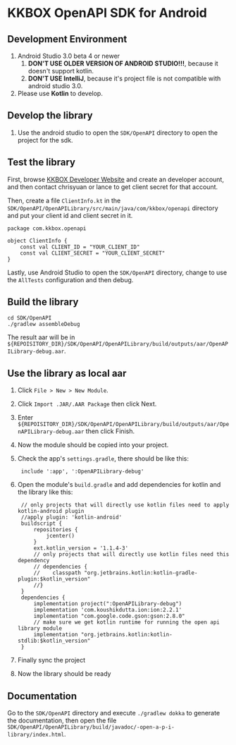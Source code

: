 # KKBOX OpenAPI SDK for Android

## Development Environment
1. Android Studio 3.0 beta 4 or newer
   1. __DON'T USE OLDER VERSION OF ANDROID STUDIO!!!__, because it doesn't support kotlin.
   1. __DON'T USE IntelliJ__, because it's project file is not compatible with android studio 3.0.
1. Please use __Kotlin__ to develop.

## Develop the library
1. Use the android studio to open the `SDK/OpenAPI` directory to open the project for the sdk.

## Test the library
First, browse [KKBOX Developer Website](https://kkbox.gelato.io/) and create an developer account, and then contact chrisyuan or lance to get client secret for that account.

Then, create a file `ClientInfo.kt` in the `SDK/OpenAPI/OpenAPILibrary/src/main/java/com/kkbox/openapi` directory and put your client id and client secret in it.

    package com.kkbox.openapi
    
    object ClientInfo {
        const val CLIENT_ID = "YOUR_CLIENT_ID"
        const val CLIENT_SECRET = "YOUR_CLIENT_SECRET"
    }

Lastly, use Android Studio to open the `SDK/OpenAPI` directory, change to use the `AllTests` configuration and then debug.

## Build the library

    cd SDK/OpenAPI
    ./gradlew assembleDebug

The result aar will be in `${REPOISITORY_DIR}/SDK/OpenAPI/OpenAPILibrary/build/outputs/aar/OpenAPILibrary-debug.aar`.

## Use the library as local aar
1. Click `File > New > New Module`.
1. Click `Import .JAR/.AAR Package` then click Next.
1. Enter `${REPOISITORY_DIR}/SDK/OpenAPI/OpenAPILibrary/build/outputs/aar/OpenAPILibrary-debug.aar` then click Finish.
1. Now the module should be copied into your project.
1. Check the app's `settings.gradle`, there should be like this:

        include ':app', ':OpenAPILibrary-debug'

1. Open the module's `build.gradle` and add dependencies for kotlin and the library like this:

        // only projects that will directly use kotlin files need to apply kotlin-android plugin
        //apply plugin: 'kotlin-android'
        buildscript {
            repositories {
                jcenter()
            }
            ext.kotlin_version = '1.1.4-3'
            // only projects that will directly use kotlin files need this dependency
            // dependencies {
            //    classpath "org.jetbrains.kotlin:kotlin-gradle-plugin:$kotlin_version"
            //}
        }
        dependencies {
            implementation project(":OpenAPILibrary-debug")
            implementation 'com.koushikdutta.ion:ion:2.2.1'
            implementation "com.google.code.gson:gson:2.8.0"
            // make sure we get kotlin runtime for running the open api library module
            implementation "org.jetbrains.kotlin:kotlin-stdlib:$kotlin_version"
        }

1. Finally sync the project
1. Now the library should be ready
## Documentation
Go to the `SDK/OpenAPI` directory and execute `./gradlew dokka` to generate the documentation, then open the file `SDK/OpenAPI/OpenAPILibrary/build/javadoc/-open-a-p-i-library/index.html`.